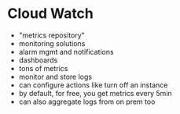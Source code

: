 # Cloud Watch

- "metrics repository"
- monitoring solutions
- alarm mgmt and notifications
- dashboards
- tons of metrics
- monitor and store logs
- can configure actions like turn off an instance
- by default, for free, you get metrics every 5min
- can also aggregate logs from on prem too